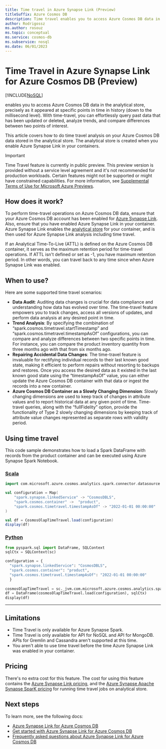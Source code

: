 ```yaml
---
title: Time travel in Azure Synapse Link (Preview)
titleSuffix: Azure Cosmos DB
description: Time travel enables you to access Azure Cosmos DB data in the analytical store, precisely as it appeared at specific points in time.
author: Rodrigossz
ms.author: rosouz
ms.topic: conceptual
ms.service: cosmos-db
ms.subservice: nosql
ms.date: 06/01/2023
---
```


# Time Travel in Azure Synapse Link for Azure Cosmos DB (Preview)

[!INCLUDE[NoSQL](../includes/appliesto-nosql.md)]

enables you to access Azure Cosmos DB data in the analytical store, precisely as it appeared at specific points in time in history (down to the millisecond level). With time-travel, you can effortlessly query past data that has been updated or deleted, analyze trends, and compare differences between two points of interest.

This article covers how to do time travel analysis on your Azure Cosmos DB data stored in the analytical store. The analytical store is created when you enable Azure Synapse Link in your containers.

> [!IMPORTANT]
> Time Travel feature is currently in public preview. This preview version is provided without a service level agreement and it's not recommended for production workloads. Certain features might not be supported or might have constrained capabilities. For more information, see [Supplemental Terms of Use for Microsoft Azure Previews](https://azure.microsoft.com/support/legal/preview-supplemental-terms/).

## How does it work?

To perform time-travel operations on Azure Cosmos DB data, ensure that your Azure Cosmos DB account has been enabled for [Azure Synapse Link](../synapse-link.md). Also, ensure that you have enabled Azure Synapse Link in your container. Azure Synapse Link enables the [analytical store](../analytical-store-introduction.md) for your container, and is then used for Azure Synapse Link analysis including time travel.

If an Analytical Time-To-Live (ATTL) is defined on the Azure Cosmos DB container, it serves as the maximum retention period for time-travel operations. If ATTL isn't defined or set as -1, you have maximum retention period. In other words, you can travel back to any time since when Azure Synapse Link was enabled.

## When to use?

Here are some supported time travel scenarios:

- **Data Audit**: Auditing data changes is crucial for data compliance and understanding how data has evolved over time. The time-travel feature empowers you to track changes, access all versions of updates, and perform data analysis at any desired point in time.
- **Trend Analysis**: By specifying the combination of “spark.cosmos.timetravel.startTimestamp” and “spark.cosmos.timetravel.timestampAsOf” configurations, you can compare and analyze differences between two specific points in time. For instance, you can compare the product inventory quantity from three months ago with that from six months ago.
- **Repairing Accidental Data Changes**: The time-travel feature is invaluable for rectifying individual records to their last known good state, making it efficient to perform repairs without resorting to backups and restores. Once you access the desired data as it existed in the last known good state using the “timestampAsOf” value, you can either update the Azure Cosmos DB container with that data or ingest the records into a new container.
- **Azure Cosmos DB Container as a Slowly Changing Dimension**: Slowly changing dimensions are used to keep track of changes in attribute values and to report historical data at any given point of time. Time-travel queries, along with the “fullFidelity” option, provide the functionality of Type 2 slowly changing dimensions by keeping track of attribute value changes represented as separate rows with validity period.

## Using time travel

This code sample demonstrates how to load a Spark DataFrame with records from the product container and can be executed using Azure Synapse Spark Notebook.

### [Scala](#tab/scala)

```scala
import com.microsoft.azure.cosmos.analytics.spark.connector.datasource.CosmosOlapTimeTravel

val configuration = Map(
    "spark.synapse.linkedService" -> "CosmosDBLS",
    "spark.cosmos.container" ->  "product",
    "spark.cosmos.timetravel.timestampAsOf" -> "2022-01-01 00:00:00"
)

val df = CosmosOlapTimeTravel.load(configuration)
display(df)
```

### [Python](#tab/python)

```python
from pyspark.sql import DataFrame, SQLContext
sqlCtx = SQLContext(sc)

configuration = {
  "spark.synapse.linkedService": "CosmosDBLS",
  "spark.cosmos.container": "product",
  "spark.cosmos.timetravel.timestampAsOf": "2022-01-01 00:00:00"
  }
                                                                                           
cosmosOlapTimeTravel = sc._jvm.com.microsoft.azure.cosmos.analytics.spark.connector.datasource.CosmosOlapTimeTravel
df = DataFrame(cosmosOlapTimeTravel.load(configuration), sqlCtx)
display(df)
```

---

## Limitations

- Time Travel is only available for Azure Synapse Spark.
- Time Travel is only available for API for NoSQL and API for MongoDB. APIs for Gremlin and Cassandra aren't supported at this time.
- You aren't able to use time travel before the time Azure Synapse Link was enabled in your container.

## Pricing

There's no extra cost for this feature. The cost for using this feature contains the [Azure Synapse Link pricing](../synapse-link.md#pricing), and the [Azure Synapse Apache Synapse SparK pricing](https://azure.microsoft.com/pricing/details/synapse-analytics/#pricing) for running time travel jobs on analytical store.

## Next steps

To learn more, see the following docs:

- [Azure Synapse Link for Azure Cosmos DB](../synapse-link.md)
- [Get started with Azure Synapse Link for Azure Cosmos DB](../configure-synapse-link.md)
- [Frequently asked questions about Azure Synapse Link for Azure Cosmos DB](../synapse-link-frequently-asked-questions.yml)
